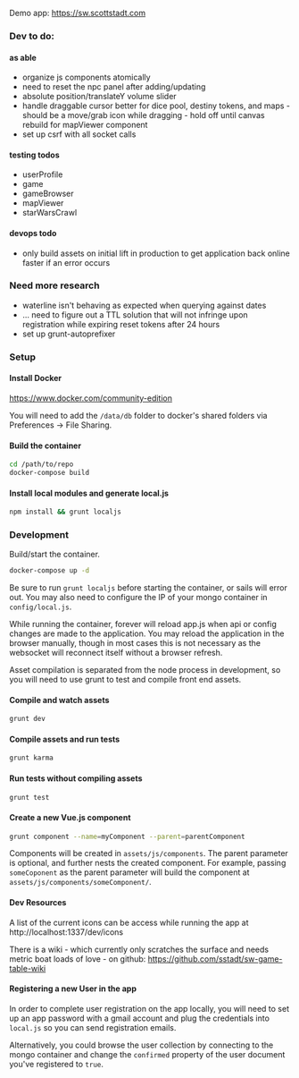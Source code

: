 Demo app: https://sw.scottstadt.com

### Dev to do:

#### as able

 - organize js components atomically
 - need to reset the npc panel after adding/updating
 - absolute position/translateY volume slider
 - handle draggable cursor better for dice pool, destiny tokens, and maps - should be a move/grab icon while dragging - hold off until canvas rebuild for mapViewer component
 - set up csrf with all socket calls

#### testing todos

 - userProfile
 - game
 - gameBrowser
 - mapViewer
 - starWarsCrawl

#### devops todo

 - only build assets on initial lift in production to get application back online faster if an error occurs

### Need more research

 - waterline isn't behaving as expected when querying against dates
 - ... need to figure out a TTL solution that will not infringe upon registration while expiring reset tokens after 24 hours
 - set up grunt-autoprefixer

### Setup

#### Install Docker

https://www.docker.com/community-edition

You will need to add the `/data/db` folder to docker's shared folders via Preferences -> File Sharing.

#### Build the container

```bash
cd /path/to/repo
docker-compose build
```

#### Install local modules and generate local.js

```bash
npm install && grunt localjs
```

### Development

Build/start the container.

```bash
docker-compose up -d
```

Be sure to run `grunt localjs` before starting the container, or sails will error out. You may also need to configure the IP of your mongo container in `config/local.js`.

While running the container, forever will reload app.js when api or config changes are made to the application. You may reload the application in the browser manually, though in most cases this is not necessary as the websocket will reconnect itself without a browser refresh.

Asset compilation is separated from the node process in development, so you will need to use grunt to test and compile front end assets.

#### Compile and watch assets

```bash
grunt dev
```

#### Compile assets and run tests

```bash
grunt karma
```

#### Run tests without compiling assets

```bash
grunt test
```

#### Create a new Vue.js component

```bash
grunt component --name=myComponent --parent=parentComponent
```

Components will be created in `assets/js/components`. The parent parameter is optional, and further nests the created component. For example, passing `someCoponent` as the parent parameter will build the component at `assets/js/components/someComponent/`.

#### Dev Resources

A list of the current icons can be access while running the app at http://localhost:1337/dev/icons

There is a wiki - which currently only scratches the surface and needs metric boat loads of love - on github: https://github.com/sstadt/sw-game-table-wiki

#### Registering a new User in the app

In order to complete user registration on the app locally, you will need to set up an app password with a gmail account and plug the credentials into `local.js` so you can send registration emails.

Alternatively, you could browse the user collection by connecting to the mongo container and change the `confirmed` property of the user document you've registered to `true`.
